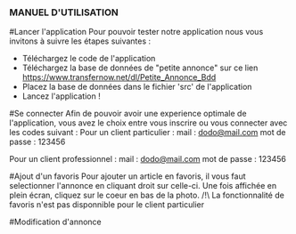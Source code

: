 ### MANUEL D'UTILISATION  

#Lancer l'application
Pour pouvoir tester notre application nous vous invitons à suivre les  étapes suivantes : 
  - Téléchargez le code de l'application
  - Téléchargez la base de données de "petite annonce" sur ce lien https://www.transfernow.net/dl/Petite_Annonce_Bdd
  - Placez la base de données dans le fichier 'src' de l'application
  - Lancez l'application !

#Se connecter
Afin de pouvoir avoir une experience optimale de l'application, vous avez le choix entre vous inscrire ou vous connecter avec les codes suivant :
 Pour un client particulier : 
      mail : dodo@mail.com
      mot de passe : 123456
      
 Pour un client professionnel : 
      mail : dodo@mail.com
      mot de passe : 123456
 
 #Ajout d'un favoris 
 Pour ajouter un article en favoris, il vous faut selectionner l'annonce en cliquant droit sur celle-ci. Une fois affichée en plein écran, cliquez sur le coeur en bas de la photo. 
 /!\ La fonctionnalité de favoris n'est pas disponnible pour le client particulier  
 
 #Modification d'annonce 
 
